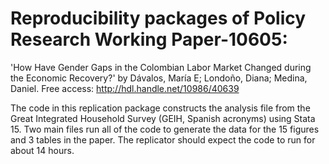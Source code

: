 # Reproducibility packages of Policy Research Working Paper-10605: 
'How Have Gender Gaps in the Colombian Labor Market Changed during the Economic Recovery?'
by Dávalos, María E; Londoño, Diana; Medina, Daniel.
Free access: http://hdl.handle.net/10986/40639

The code in this replication package constructs the analysis file from the Great Integrated Household Survey (GEIH, Spanish acronyms) using Stata 15. Two main files run all of the code to generate the data for the 15 figures and 3 tables in the paper. The replicator should expect the code to run for about 14 hours.

